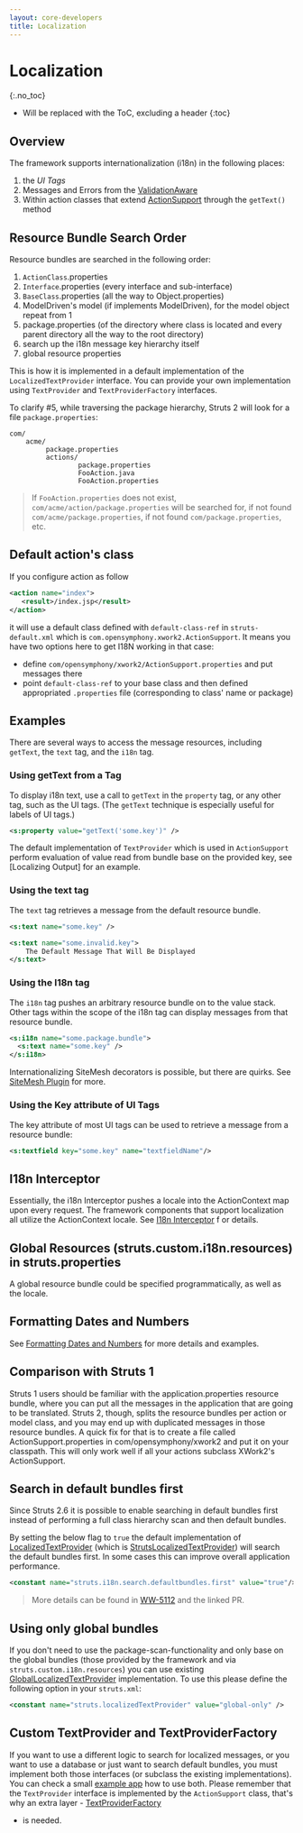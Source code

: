 ```yaml
---
layout: core-developers
title: Localization
---
```


# Localization
{:.no_toc}

* Will be replaced with the ToC, excluding a header
{:toc}

## Overview

The framework supports internationalization (i18n) in the following places:

1. the _UI Tags_
2. Messages and Errors from the [ValidationAware](http://struts.apache.org/maven/struts2-core/apidocs/index.html?com/opensymphony/xwork2/ValidationAware)
3. Within action classes that extend [ActionSupport](http://struts.apache.org/maven/struts2-core/apidocs/index.html?com/opensymphony/xwork2/ActionSupport) 
   through the `getText()` method

## Resource Bundle Search Order

Resource bundles are searched in the following order:

1. `ActionClass`.properties
2. `Interface`.properties (every interface and sub-interface)
3. `BaseClass`.properties (all the way to Object.properties)
4. ModelDriven's model (if implements ModelDriven), for the model object repeat from 1
5. package.properties (of the directory where class is located and every parent directory all the way to the root directory)
6. search up the i18n message key hierarchy itself
7. global resource properties

This is how it is implemented in a default implementation of the `LocalizedTextProvider` interface. You can provide your
own implementation using `TextProvider` and `TextProviderFactory` interfaces.

To clarify #5, while traversing the package hierarchy, Struts 2 will look for a file `package.properties`:

```
com/
    acme/
         package.properties
         actions/
                 package.properties
                 FooAction.java
                 FooAction.properties
```

> If `FooAction.properties` does not exist, `com/acme/action/package.properties` will be searched for, if not found
> `com/acme/package.properties`, if not found `com/package.properties`, etc.

## Default action's class

If you configure action as follow

```xml
<action name="index">
   <result>/index.jsp</result>
</action>
```

it will use a default class defined with `default-class-ref` in `struts-default.xml` which is
`com.opensymphony.xwork2.ActionSupport`. It means you have two options here to get I18N working in that case:

- define `com/opensymphony/xwork2/ActionSupport.properties` and put messages there
- point `default-class-ref` to your base class and then defined appropriated `.properties` file (corresponding to
  class' name or package)

## Examples

There are several ways to access the message resources, including `getText`, the `text` tag, and the `i18n` tag.

### Using getText from a Tag

To display i18n text, use a call to `getText` in the `property` tag, or any other tag, such as the UI tags. (The `getText`
technique is especially useful for labels of UI tags.)

```xml
<s:property value="getText('some.key')" />
```

The default implementation of `TextProvider` which is used in `ActionSupport` perform evaluation of value read from
bundle base on the provided key, see [Localizing Output] for an example.

### Using the text tag

The `text` tag retrieves a message from the default resource bundle.

```xml
<s:text name="some.key" />

<s:text name="some.invalid.key">
    The Default Message That Will Be Displayed
</s:text>
```

### Using the I18n tag

The `i18n` tag pushes an arbitrary resource bundle on to the value stack. Other tags within the scope of the i18n tag
can display messages from that resource bundle.

```xml
<s:i18n name="some.package.bundle">
  <s:text name="some.key" />
</s:i18n>
```

Internationalizing SiteMesh decorators is possible, but there are quirks. See [SiteMesh Plugin](../plugins/sitemesh/)
for more.

### Using the Key attribute of UI Tags

The key attribute of most UI tags can be used to retrieve a message from a resource bundle:

```xml
<s:textfield key="some.key" name="textfieldName"/>
```

## I18n Interceptor

Essentially, the i18n Interceptor pushes a locale into the ActionContext map upon every request. The framework
components that support localization all utilize the ActionContext locale. See [I18n Interceptor](i18n-interceptor) f
or details.

## Global Resources (struts.custom.i18n.resources) in struts.properties

A global resource bundle could be specified programmatically, as well as the locale.

## Formatting Dates and Numbers

See [Formatting Dates and Numbers](formatting-dates-and-numbers) for more details and examples.

## Comparison with Struts 1

Struts 1 users should be familiar with the application.properties resource bundle, where you can put all the messages
in the application that are going to be translated. Struts 2, though, splits the resource bundles per action or model
class, and you may end up with duplicated messages in those resource bundles. A quick fix for that is to create a file
called ActionSupport.properties in com/opensymphony/xwork2 and put it on your classpath. This will only work well if
all your actions subclass XWork2's ActionSupport.

## Search in default bundles first 

Since Struts 2.6 it is possible to enable searching in default bundles first instead of performing a full class hierarchy
scan and then default bundles.

By setting the below flag to `true` the default implementation of [LocalizedTextProvider](https://struts.apache.org/maven/struts2-core/apidocs/index.html?com/opensymphony/xwork2/LocalizedTextProvider.html)
(which is [StrutsLocalizedTextProvider](https://struts.apache.org/maven/struts2-core/apidocs/index.html?com/opensymphony/xwork2/util/StrutsLocalizedTextProvider.html))
will search the default bundles first. In some cases this can improve overall application performance.

```xml
<constant name="struts.i18n.search.defaultbundles.first" value="true"/>
```

> More details can be found in [WW-5112](https://issues.apache.org/jira/browse/WW-5112) and the linked PR. 

## Using only global bundles

If you don't need to use the package-scan-functionality and only base on the global bundles (those provided by
the framework and via `struts.custom.i18n.resources`) you can use existing [GlobalLocalizedTextProvider](https://struts.apache.org/maven/struts2-core/apidocs/index.html?com/opensymphony/xwork2/util/GlobalLocalizedTextProvider.html)
implementation. To use this please define the following option in your `struts.xml`:

```xml
<constant name="struts.localizedTextProvider" value="global-only" />
```

## Custom TextProvider and TextProviderFactory

If you want to use a different logic to search for localized messages, or you want to use a database or just want to search
default bundles, you must implement both those interfaces (or subclass the existing implementations). You can check
a small [example app](https://github.com/apache/struts-examples/tree/master/text-provider) how to use both.
Please remember that the `TextProvider` interface is implemented by the `ActionSupport` class, that's why
an extra layer - [TextProviderFactory](https://struts.apache.org/maven/struts2-core/apidocs/index.html?com/opensymphony/xwork2/TextProviderFactory.html)
- is needed.
